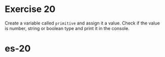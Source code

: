 # Exercise 20

Create a variable called `primitive` and assign it a value. Check if the value is number, string or boolean type and print it in the console.
# es-20
